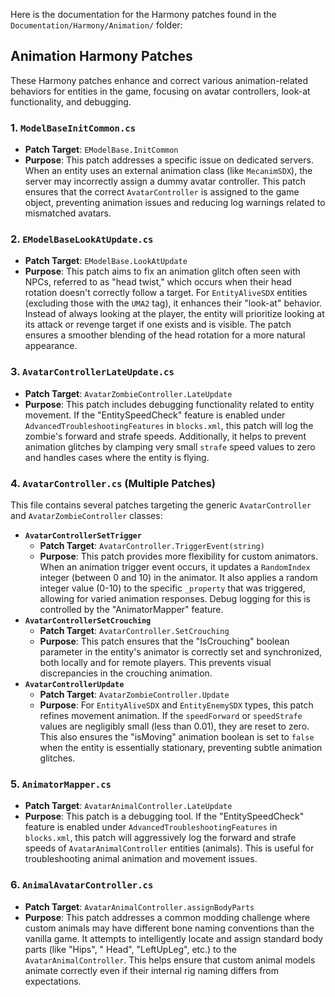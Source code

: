Here is the documentation for the Harmony patches found in the `Documentation/Harmony/Animation/` folder:

## Animation Harmony Patches

These Harmony patches enhance and correct various animation-related behaviors for entities in the game, focusing on
avatar controllers, look-at functionality, and debugging.

### 1. `ModelBaseInitCommon.cs`

* **Patch Target**: `EModelBase.InitCommon`
* **Purpose**: This patch addresses a specific issue on dedicated servers. When an entity uses an external animation
  class (like `MecanimSDX`), the server may incorrectly assign a dummy avatar controller. This patch ensures that the
  correct `AvatarController` is assigned to the game object, preventing animation issues and reducing log warnings
  related to mismatched avatars.

### 2. `EModelBaseLookAtUpdate.cs`

* **Patch Target**: `EModelBase.LookAtUpdate`
* **Purpose**: This patch aims to fix an animation glitch often seen with NPCs, referred to as "head twist," which
  occurs when their head rotation doesn't correctly follow a target. For `EntityAliveSDX` entities (excluding those with
  the `UMA2` tag), it enhances their "look-at" behavior. Instead of always looking at the player, the entity will
  prioritize looking at its attack or revenge target if one exists and is visible. The patch ensures a smoother blending
  of the head rotation for a more natural appearance.

### 3. `AvatarControllerLateUpdate.cs`

* **Patch Target**: `AvatarZombieController.LateUpdate`
* **Purpose**: This patch includes debugging functionality related to entity movement. If the "EntitySpeedCheck" feature
  is enabled under `AdvancedTroubleshootingFeatures` in `blocks.xml`, this patch will log the zombie's forward and
  strafe speeds. Additionally, it helps to prevent animation glitches by clamping very small `strafe` speed values to
  zero and handles cases where the entity is flying.

### 4. `AvatarController.cs` (Multiple Patches)

This file contains several patches targeting the generic `AvatarController` and `AvatarZombieController` classes:

* **`AvatarControllerSetTrigger`**
    * **Patch Target**: `AvatarController.TriggerEvent(string)`
    * **Purpose**: This patch provides more flexibility for custom animators. When an animation trigger event occurs, it
      updates a `RandomIndex` integer (between 0 and 10) in the animator. It also applies a random integer value (0-10)
      to the specific `_property` that was triggered, allowing for varied animation responses. Debug logging for this is
      controlled by the "AnimatorMapper" feature.
* **`AvatarControllerSetCrouching`**
    * **Patch Target**: `AvatarController.SetCrouching`
    * **Purpose**: This patch ensures that the "IsCrouching" boolean parameter in the entity's animator is correctly set
      and synchronized, both locally and for remote players. This prevents visual discrepancies in the crouching
      animation.
* **`AvatarControllerUpdate`**
    * **Patch Target**: `AvatarZombieController.Update`
    * **Purpose**: For `EntityAliveSDX` and `EntityEnemySDX` types, this patch refines movement animation. If the
      `speedForward` or `speedStrafe` values are negligibly small (less than 0.01), they are reset to zero. This also
      ensures the "isMoving" animation boolean is set to `false` when the entity is essentially stationary, preventing
      subtle animation glitches.

### 5. `AnimatorMapper.cs`

* **Patch Target**: `AvatarAnimalController.LateUpdate`
* **Purpose**: This patch is a debugging tool. If the "EntitySpeedCheck" feature is enabled under
  `AdvancedTroubleshootingFeatures` in `blocks.xml`, this patch will aggressively log the forward and strafe speeds of
  `AvatarAnimalController` entities (animals). This is useful for troubleshooting animal animation and movement issues.

### 6. `AnimalAvatarController.cs`

* **Patch Target**: `AvatarAnimalController.assignBodyParts`
* **Purpose**: This patch addresses a common modding challenge where custom animals may have different bone naming
  conventions than the vanilla game. It attempts to intelligently locate and assign standard body parts (like "Hips", "
  Head", "LeftUpLeg", etc.) to the `AvatarAnimalController`. This helps ensure that custom animal models animate
  correctly even if their internal rig naming differs from expectations.